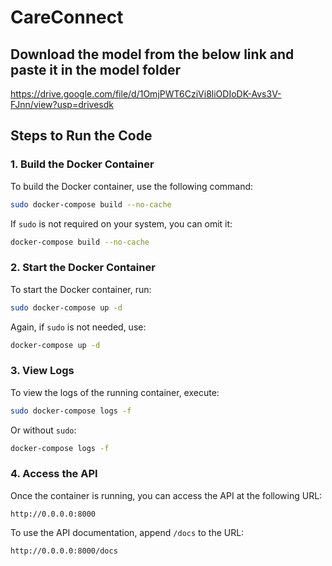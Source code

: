 # CareConnect

## Download the model from the below link and paste it in the model folder
https://drive.google.com/file/d/1OmjPWT6CziVi8liODIoDK-Avs3V-FJnn/view?usp=drivesdk

## Steps to Run the Code

### 1. Build the Docker Container
To build the Docker container, use the following command:
```bash
sudo docker-compose build --no-cache
```
If `sudo` is not required on your system, you can omit it:
```bash
docker-compose build --no-cache
```

### 2. Start the Docker Container
To start the Docker container, run:
```bash
sudo docker-compose up -d
```
Again, if `sudo` is not needed, use:
```bash
docker-compose up -d
```

### 3. View Logs
To view the logs of the running container, execute:
```bash
sudo docker-compose logs -f
```
Or without `sudo`:
```bash
docker-compose logs -f
```

### 4. Access the API
Once the container is running, you can access the API at the following URL:
```
http://0.0.0.0:8000
```
To use the API documentation, append `/docs` to the URL:
```
http://0.0.0.0:8000/docs
```

